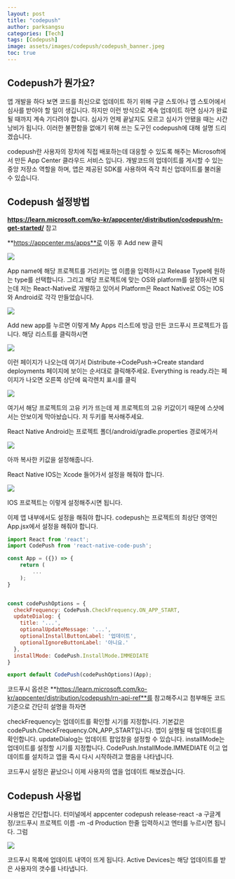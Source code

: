 ```yaml
---
layout: post
title: "codepush"
author: parksangsu
categories: [Tech]
tags: [Codepush]
image: assets/images/codepush/codepush_banner.jpeg
toc: true
---
```


## Codepush가 뭔가요?

앱 개발을 하다 보면 코드를 최신으로 업데이트 하기 위해 구글 스토어나 앱 스토어에서 심사를 받아야 할 일이 생깁니다.
하지만 이런 방식으로 계속 업데이트 하면 심사가 완료될 때까지 계속 기다려야 합니다. 심사가 언제 끝날지도 모르고 심사가 안됐을 때는 시간낭비가 됩니다.
이러한 불편함을 없애기 위해 쓰는 도구인 codepush에 대해 설명 드리겠습니다.

codepush란 사용자의 장치에 직접 배포하는데 대응할 수 있도록 해주는 Microsoft에서 만든 App Center 클라우드 서비스 입니다.
개발코드의 업데이트를 게시할 수 있는 중앙 저장소 역할을 하며, 앱은 제공된 SDK를 사용하여 즉각 최신 업데이트를 불러올 수 있습니다.

## Codepush 설정방법

**https://learn.microsoft.com/ko-kr/appcenter/distribution/codepush/rn-get-started/** 참고

**https://appcenter.ms/apps**로 이동 후 Add new 클릭

![](/assets/images/codepush/addnewapp.png)

App name에 해당 프로젝트를 가리키는 앱 이름을 입력하시고 Release Type에 원하는 type를 선택합니다. 그리고 해당 프로젝트에 맞는 OS와 platform를 설정하시면 되는데 저는 React-Native로 개발하고 있어서
Platform은 React Native로 OS는 IOS와 Android로 각각 만들었습니다.

![](/assets/images/codepush/codepush_ios.png)

Add new app를 누르면 이렇게 My Apps 리스트에 방금 만든 코드푸시 프로젝트가 뜹니다. 해당 리스트를 클릭하시면

![](/assets/images/codepush/codepush_page.png)

이런 페이지가 나오는데 여기서 Distribute->CodePush->Create standard deployments 페이지에 보이는 순서대로 클릭해주세요.
Everything is ready.라는 페이지가 나오면 오른쪽 상단에 육각렌치 표시를 클릭

![](/assets/images/codepush/codepush_key.png)

여기서 해당 프로젝트의 고유 키가 뜨는데 제 프로젝트의 고유 키값이기 때문에 스샷에서는 안보이게 막아놨습니다.
저 두키를 복사해주세요.

React Native Android는 프로젝트 폴더/android/gradle.properties 경로에가서

![](/assets/images/codepush/codepush_aoskeysetting.png)

아까 복사한 키값을 설정해줍니다.

React Native IOS는 Xcode 들어가서 설정을 해줘야 합니다.

![](/assets/images/codepush/codepush_ioskeysetting.png)

IOS 프로젝트는 이렇게 설정해주시면 됩니다.

이제 앱 내부에서도 설정을 해줘야 합니다.
codepush는 프로젝트의 최상단 영역인 App.jsx에서 설정을 해줘야 합니다.

```jsx
import React from 'react';
import CodePush from 'react-native-code-push';

const App = ({}) => {
	return (
		...
	);
}


const codePushOptions = {
  checkFrequency: CodePush.CheckFrequency.ON_APP_START,
  updateDialog: {
    title: '...',
    optionalUpdateMessage: '...',
    optionalInstallButtonLabel: '업데이트',
    optionalIgnoreButtonLabel: '아니요.'
  },
  installMode: CodePush.InstallMode.IMMEDIATE
}

export default CodePush(codePushOptions)(App);
```

코드푸시 옵션은 **https://learn.microsoft.com/ko-kr/appcenter/distribution/codepush/rn-api-ref**를 참고해주시고
첨부해둔 코드 기준으로 간단히 설명을 하자면

checkFrequency는 업데이트를 확인할 시기를 지정합니다. 기본값은 codePush.CheckFrequency.ON_APP_START입니다. 앱이 실행될 때 업데이트를 확인합니다.
updateDialog는 업데이트 팝업창을 설정할 수 있습니다.
installMode는 업데이트를 설정할 시기를 지정합니다. CodePush.InstallMode.IMMEDIATE 이고 업데이트를 설치하고 앱을 즉시 다시 시작하려고 했음을 나타냅니다.

코드푸시 설정은 끝났으니 이제 사용자의 앱을 업데이트 해보겠습니다.

## Codepush 사용법

사용법은 간단합니다. 터미널에서 appcenter codepush release-react -a 구글계정/코드푸시 프로젝트 이름 -m -d Production 한줄 입력하시고 엔터를 누르시면 됩니다.
그럼

![](/assets/images/codepush/codepush_list.png)

코드푸시 목록에 업데이트 내역이 뜨게 됩니다. Active Devices는 해당 업데이트를 받은 사용자의 갯수를 나타냅니다.

